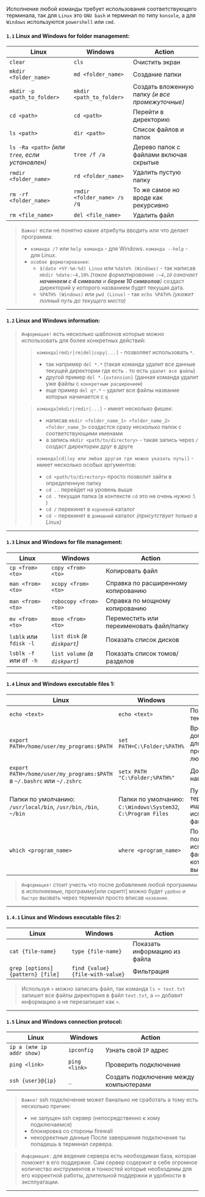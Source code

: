 Исполнение любой команды требует использования соответствующего терминала, так для `Linux` это `GNU bash` и терминал по типу `konsole`, а для `Windows` используются `powershell` или `cmd`.

#### `1.1` Linux and Windows for folder management:

| Linux                                           | Windows                     | Action                                          |
| ----------------------------------------------- | --------------------------- | ----------------------------------------------- |
| `clear`                                         | `cls`                       | Очистить экран                                  |
| `mkdir <folder_name>`                           | `md <folder_name>`          | Создание папки                                  |
| `mkdir -p <path_to_folder>`                     | `mkdir <path_to_folder>`    | Создать вложенную папку *(и все промежуточные)* |
| `cd <path>`                                     | `cd <path>`                 | Перейти в директорию                            |
| `ls <path>`                                     | `dir <path>`                | Список файлов и папок                           |
| `ls -Ra <path>` *(или `tree`, если установлен)* | `tree /f /a`                | Дерево папок с файлами включая скрытые          |
| `rmdir <folder_name>`                           | `rd <folder_name>`          | Удалить пустую папку                            |
| `rm -rf <folder_name>`                          | `rmdir <folder_name> /s /q` | То же самое но вроде как рекурсивно             |
| `rm <file_name>`                                | `del <file_name>`           | Удалить файл                                    |

> `Важно!` если не понятно какие атрибуты вводить или что делает программа:
> - `команда /?` или `help команда` - для Windows. `команда --help` - для Linux.
> - `особое форматирование`:
>   - `$(date +%Y-%m-%d) Linux` или `%date% (Windows)` - так написав `mkdir %date:~4,10%` _(такое форматирование `:~4,10` означает **начинаем с 4 символа** и **берем 10 символов**)_ создаст директорий у которого названием будет текущая дата.
>   - `%PATH% (Windows)` или `pwd (Linux)` - так `echo %PATH%` _(укажет полный путь до текущего места)_ 

---
#### `1.2` Linux and Windows information:

> `Информация!` есть несколько шаблонов которые можно использовать для более конкретных действий:
> > `команда[rmdir|rm|del|copy|...]` - позволяет использовать `*`.
> > - так например `del *.*` (такая команда удалит все данные текущей директории где есть `.` то есть `удалит все файлы`)
> > - другой пример `del *.{extension}` (данная команда удалит уже файлы с `конкретным расширением`)
> > - еще пример `del q*.*` - удалит все файлы название которых начинается с `q` 
> 
> > `команда[mkdir|rmdir|...]` - имеет несколько фишек:
> > - написав `mkdir <folder_name_1> <folder_name_2> <folder_name_3>` создастся сразу несколько папок с соответствующими именами
> > - а запись `mkdir <path/to/directory>` - такая запись через `/` создаст директории друг в друге
>
> > `команда[cd|(ну или любая другая где можно указать путь)]` - имеет несколько особых аргументов:
> > - `cd <path/to/directory>` просто позволит зайти в определенную папку
> > - `cd ..` перейдет на уровень выше
> > - `cd .` текущая папка (в контексте `cd` это не очень нужно :\ )
> > - `cd /` перекинет в `корневой` каталог
> > - `cd ~` перекинет в `домашний` каталог *(присутствует только в Linux)*

---

#### `1.3` Linux and Windows for file management:

| Linux                  | Windows                        | Action                                   |
| ---------------------- | ------------------------------ | ---------------------------------------- |
| `cp <from> <to>`       | `copy <from> <to>`             | Копировать файл                          |
| `man <from> <to>`      | `xcopy <from> <to>`            | Справка по расширенному копированию      |
| `man <from> <to>`      | `robocopy <from> <to>`         | Справка по мощному копированию           |
| `mv <from> <to>`       | `move <from> <to>`             | Переместить или переименовать файл/папку |
| `lsblk` или `fdisk -l` | `list disk` *(в `diskpart`)*   | Показать список дисков                   |
| `lsblk -f` или `df -h` | `list volume` *(в `diskpart`)* | Показать список томов/разделов           |

---

#### `1.4` Linux and Windows executable files 1:

| Linux                                                                   | Windows                                                       | Action                                                          |
| ----------------------------------------------------------------------- | ------------------------------------------------------------- | --------------------------------------------------------------- |
| `echo <text>`                                                           | `echo <text>`                                                 | Показать текст                                                  |
| `export PATH=/home/user/my_programs:$PATH`                              | `set PATH=C:\Folder;%PATH%`                                   | Временно добавить путь для запуска программ из любого места     |
| `export PATH=/home/user/my_programs:$PATH` в `~/.bashrc` или `~/.zshrc` | `setx PATH "C:\Folder;%PATH%"`                                | Добавить путь навсегда                                          |
| Папки по умолчанию: `/usr/local/bin`, `/usr/bin`, `/bin`, `~/bin`       | Папки по умолчанию: `C:\Windows\System32`, `C:\Program Files` | Пути, где терминал ищет исполняемые файлы                       |
| `which <program_name>`                                                  | `where <program_name>`                                        | Показать полный путь к исполняемому файлу, который будет вызван |

> `Информация!` стоит учесть что после добавления любой программы в исполняемые, программу[или скрипт] можно будет `удобно` и `быстро` вызвать через терминал просто вписав `название`.

---

#### `1.4.1` Linux and Windows executable files 2:

| Linux                             | Windows                          | Action                       |
| --------------------------------- | -------------------------------- | ---------------------------- |
| `cat {file-name}`                 | `type {file-name}`               | Показать информацию из файла |
| `grep [options] {pattern} [file]` | `find {value} {file-with-value}` | Фильтрация                   |

> Используя `>` можно записать файл, так команда `ls > text.txt` запишет все файлы директория в файл `text.txt`, а `>>` добавит информацию а не перезапишет как `>`.

---

#### `1.5` Linux and Windows connection protocol:

| Linux                     | Windows       | Action                                 |
| ------------------------- | ------------- | -------------------------------------- |
| `ip a (или ip addr show)` | `ipconfig`    | Узнать свой `IP` адрес                 |
| `ping <link>`             | `ping <link>` | Проверить подключение                  |
| `ssh {user}@{ip}`         | `_`           | Создать подключение между компьютерами |

> `Важно!` ssh подключение может банально не сработать а тому есть несколько причин:
>  - не запущен ssh сервер (непосредственно к кому подключаемся)
>  - блокировка со стороны firewall
>  - некорректные данные
> После завершения подключения ты попадешь в терминал сервера.

> `Информация:` для ведения сервера есть необходимая база, которая поможет в  его поддержке. Сам сервер содержит в себе огромное количество инструментов и тонкостей которые необходимы для его корректной работы, длительной поддержки и удобности в эксплуатации.

---

